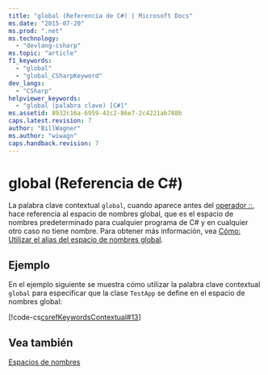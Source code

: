 ```yaml
---
title: "global (Referencia de C#) | Microsoft Docs"
ms.date: "2015-07-20"
ms.prod: ".net"
ms.technology: 
  - "devlang-csharp"
ms.topic: "article"
f1_keywords: 
  - "global"
  - "global_CSharpKeyword"
dev_langs: 
  - "CSharp"
helpviewer_keywords: 
  - "global (palabra clave) [C#]"
ms.assetid: 8932c16a-6959-42c2-86e7-2c4221ab788b
caps.latest.revision: 7
author: "BillWagner"
ms.author: "wiwagn"
caps.handback.revision: 7
---
```

# global (Referencia de C#)
La palabra clave contextual `global`, cuando aparece antes del [operador ::](../../../csharp/language-reference/operators/namespace-alias-qualifer.md), hace referencia al espacio de nombres global, que es el espacio de nombres predeterminado para cualquier programa de C\# y en cualquier otro caso no tiene nombre.  Para obtener más información, vea [Cómo: Utilizar el alias del espacio de nombres global](../../../csharp/programming-guide/namespaces/how-to-use-the-global-namespace-alias.md).  
  
## Ejemplo  
 En el ejemplo siguiente se muestra cómo utilizar la palabra clave contextual `global` para especificar que la clase `TestApp` se define en el espacio de nombres global:  
  
 [!code-cs[csrefKeywordsContextual#13](../../../csharp/language-reference/keywords/codesnippet/CSharp/global_1.cs)]  
  
## Vea también  
 [Espacios de nombres](../../../csharp/programming-guide/namespaces/index.md)